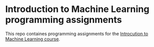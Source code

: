 # Introduction to Machine Learning programming assignments

This repo containes programming assignments for the [Introcution to Machine Learning course](coursera.org/learn/vvedenie-mashinnoe-obuchenie).
